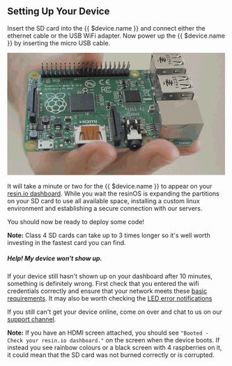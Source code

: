 ## Setting Up Your Device

Insert the SD card into the {{ $device.name }} and connect either the ethernet cable or the USB WiFi adapter. Now power up the {{ $device.name }} by inserting the micro USB cable.

![insert SD](/img/gifs/insert-sd.gif)

It will take a minute or two for the {{ $device.name }} to appear on your [resin.io dashboard][resinDash]. While you wait the resinOS is expanding the partitions on your SD card to use all available space, installing a custom linux environment and establishing a secure connection with our servers.

You should now be ready to deploy some code!

__Note:__ Class 4 SD cards can take up to 3 times longer so it's well worth investing in the fastest card you can find.

##### Help! My device won't show up.
If your device still hasn't shown up on your dashboard after 10 minutes, something is definitely wrong. First check that you entered the wifi credentials correctly and ensure that your network meets these [basic requirements][networkRequirements]. It may also be worth checking the [LED error notifications][errorNotifications]

If you still can't get your device online, come on over and chat to us on our [support channel][usingSupport].

__Note:__ If you have an HDMI screen attached, you should see `"Booted - Check your resin.io dashboard."` on the screen when the device boots. If instead you see rainbow colours or a black screen with 4 raspberries on it, it could mean that the SD card was not burned correctly or is corrupted.

[resinDash]:https://dashboard.resin.io/
[networkRequirements]:/deployment/network/#network-requirements
[usingSupport]:/support/
[errorNotifications]:/troubleshooting/error
